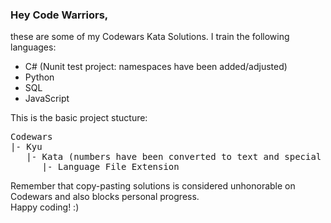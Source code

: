 ### Hey Code Warriors,
these are some of my Codewars Kata Solutions. 
I train the following languages:
- C# (Nunit test project: namespaces have been added/adjusted)
- Python
- SQL
- JavaScript
  
This is the basic project stucture:

<pre>
Codewars
|- Kyu
   |- Kata (numbers have been converted to text and special characters are ignored)
      |- Language File Extension 
</pre>

Remember that copy-pasting solutions is considered unhonorable on Codewars and also blocks personal progress. <br>
Happy coding! :)
